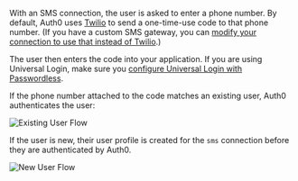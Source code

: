 With an SMS connection, the user is asked to enter a phone number. By default, Auth0 uses [Twilio](https://www.twilio.com) to send a one-time-use code to that phone number. (If you have a custom SMS gateway, you can [modify your connection to use that instead of Twilio](/connections/passwordless/use-sms-gateway-passwordless).)

The user then enters the code into your application. If you are using Universal Login, make sure you [configure Universal Login with Passwordless](/dashboard/guides/universal-login/configure-login-page-passwordless).

If the phone number attached to the code matches an existing user, Auth0 authenticates the user:

![Existing User Flow](/media/articles/connections/passwordless/passwordless-authenticated-flow.png)

If the user is new, their user profile is created for the `sms` connection before they are authenticated by Auth0.

![New User Flow](/media/articles/connections/passwordless/passwordless-create-user-flow.png)
